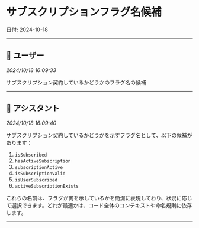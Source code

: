 # サブスクリプションフラグ名候補

日付: 2024-10-18

---

## 👤 ユーザー
*2024/10/18 16:09:33*

サブスクリプション契約しているかどうかのフラグ名の候補

---

## 🤖 アシスタント
*2024/10/18 16:09:40*

サブスクリプション契約しているかどうかを示すフラグ名として、以下の候補があります：

1. `isSubscribed`
2. `hasActiveSubscription`
3. `subscriptionActive`
4. `isSubscriptionValid`
5. `isUserSubscribed`
6. `activeSubscriptionExists`

これらの名前は、フラグが何を示しているかを簡潔に表現しており、状況に応じて選択できます。どれが最適かは、コード全体のコンテキストや命名規則に依存します。

---
